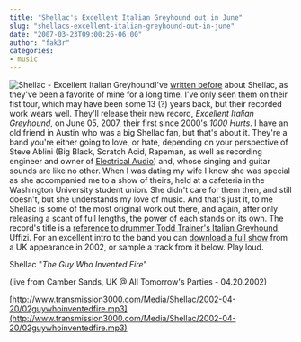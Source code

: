 ```yaml
---
title: "Shellac's Excellent Italian Greyhound out in June"
slug: "shellacs-excellent-italian-greyhound-out-in-june"
date: "2007-03-23T09:00:26-06:00"
author: "fak3r"
categories:
- music
---
```


![Shellac - Excellent Italian Greyhound](http://fak3r.com/wp-content/uploads/2007/03/shellac-excellent_italian_greyhound.jpg)I've [written before](http://fak3r.com/2006/09/27/new-shellac-album-early-2007/) about Shellac, as they've been a favorite of mine for a long time.  I've only seen them on their fist tour, which may have been some 13 (?) years back, but their recorded work wears well.  They'll release their new record, _Excellent Italian Greyhound_, on June 05, 2007, their first since 2000's _1000 Hurts_.  I have an old friend in Austin who was a big Shellac fan, but that's about it.  They're a band you're either going to love, or hate, depending on your perspective of Steve Ablini (Big Black, Scratch Acid, Rapeman, as well as recording engineer and owner of [Electrical Audio](http://www.electrical.com/)) and, whose singing and guitar sounds are like no other.  When I was dating my wife I knew she was special as she accompanied me to a show of theirs, held at a cafeteria in the Washington University student union.  She didn't care for them then, and still doesn't, but she understands my love of music.  And that's just it, to me Shellac is some of the most original work out there, and again, after only releasing a scant of full lengths, the power of each stands on its own. The record's title is a [reference to drummer Todd Trainer's Italian Greyhound](http://en.wikipedia.org/wiki/Excellent_Italian_Greyhound), Uffizi.  For an excellent intro to the band you can [download a full show](http://www.transmission3000.com/bands/?r=shellac.html) from a UK appearance in 2002, or sample a track from it below.  Play loud.

Shellac "_The Guy Who Invented Fire_"

(live from Camber Sands, UK @ All Tomorrow's Parties - 04.20.2002)

[http://www.transmission3000.com/Media/Shellac/2002-04-20/02guywhoinventedfire.mp3](http://www.transmission3000.com/Media/Shellac/2002-04-20/02guywhoinventedfire.mp3)
